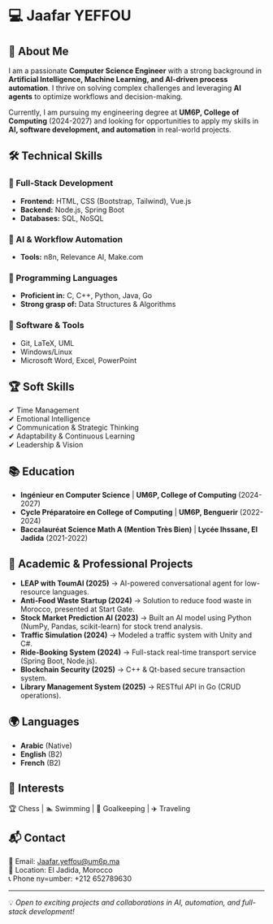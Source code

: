 # 💻 Jaafar YEFFOU  

## 🚀 About Me  
I am a passionate **Computer Science Engineer** with a strong background in **Artificial Intelligence, Machine Learning, and AI-driven process automation**. I thrive on solving complex challenges and leveraging **AI agents** to optimize workflows and decision-making.  

Currently, I am pursuing my engineering degree at **UM6P, College of Computing** (2024-2027) and looking for opportunities to apply my skills in **AI, software development, and automation** in real-world projects.  

## 🛠️ Technical Skills  
### **🔹 Full-Stack Development**  
- **Frontend:** HTML, CSS (Bootstrap, Tailwind), Vue.js  
- **Backend:** Node.js, Spring Boot  
- **Databases:** SQL, NoSQL  

### **🔹 AI & Workflow Automation**  
- **Tools:** n8n, Relevance AI, Make.com  

### **🔹 Programming Languages**  
- **Proficient in:** C, C++, Python, Java, Go  
- **Strong grasp of:** Data Structures & Algorithms  

### **🔹 Software & Tools**  
- Git, LaTeX, UML  
- Windows/Linux  
- Microsoft Word, Excel, PowerPoint  

## 🏆 Soft Skills  
✔ Time Management  
✔ Emotional Intelligence  
✔ Communication & Strategic Thinking  
✔ Adaptability & Continuous Learning  
✔ Leadership & Vision  

## 📚 Education  
- **Ingénieur en Computer Science** | **UM6P, College of Computing** (2024-2027)  
- **Cycle Préparatoire en College of Computing** | **UM6P, Benguerir** (2022-2024)  
- **Baccalauréat Science Math A (Mention Très Bien)** | **Lycée Ihssane, El Jadida** (2021-2022)  

## 🔬 Academic & Professional Projects  
- **LEAP with ToumAI (2025)** → AI-powered conversational agent for low-resource languages.  
- **Anti-Food Waste Startup (2024)** → Solution to reduce food waste in Morocco, presented at Start Gate.  
- **Stock Market Prediction AI (2023)** → Built an AI model using Python (NumPy, Pandas, scikit-learn) for stock trend analysis.  
- **Traffic Simulation (2024)** → Modeled a traffic system with Unity and C#.  
- **Ride-Booking System (2024)** → Full-stack real-time transport service (Spring Boot, Node.js).  
- **Blockchain Security (2025)** → C++ & Qt-based secure transaction system.  
- **Library Management System (2025)** → RESTful API in Go (CRUD operations).  

## 🌍 Languages  
- **Arabic** (Native)  
- **English** (B2)  
- **French** (B2)  

## 🎯 Interests  
🏆 Chess | 🏊 Swimming | 🥅 Goalkeeping | ✈️ Traveling  

## 📬 Contact  
📧 Email: [Jaafar.yeffou@um6p.ma](mailto:Jaafar.yeffou@um6p.ma)  
📍 Location: El Jadida, Morocco  
📞 Phone ny=umber: +212 652789630 

---

💡 *Open to exciting projects and collaborations in AI, automation, and full-stack development!*  
